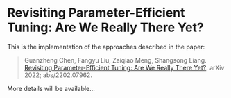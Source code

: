 # Revisiting Parameter-Efficient Tuning: Are We Really There Yet?

This is the implementation of the approaches described in the paper:

> Guanzheng Chen, Fangyu Liu, Zaiqiao Meng, Shangsong Liang. [Revisiting Parameter-Efficient Tuning: Are We Really There Yet?](https://arxiv.org/abs/2202.07962). arXiv 2022; abs/2202.07962.

More details will be available...
